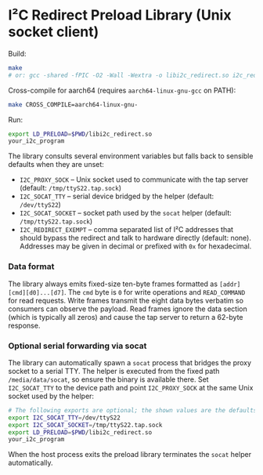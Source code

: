 # I²C Redirect Preload Library (Unix socket client)

Build:
```bash
make
# or: gcc -shared -fPIC -O2 -Wall -Wextra -o libi2c_redirect.so i2c_redirect.c -ldl
```

Cross-compile for aarch64 (requires `aarch64-linux-gnu-gcc` on PATH):
```bash
make CROSS_COMPILE=aarch64-linux-gnu-
```

Run:
```bash
export LD_PRELOAD=$PWD/libi2c_redirect.so
your_i2c_program
```

The library consults several environment variables but falls back to sensible
defaults when they are unset:

- `I2C_PROXY_SOCK` – Unix socket used to communicate with the tap server
  (default: `/tmp/ttyS22.tap.sock`)
- `I2C_SOCAT_TTY` – serial device bridged by the helper (default: `/dev/ttyS22`)
- `I2C_SOCAT_SOCKET` – socket path used by the `socat` helper (default:
  `/tmp/ttyS22.tap.sock`)
- `I2C_REDIRECT_EXEMPT` – comma separated list of I²C addresses that should
  bypass the redirect and talk to hardware directly (default: none). Addresses
  may be given in decimal or prefixed with `0x` for hexadecimal.

### Data format

The library always emits fixed-size ten-byte frames formatted as
`[addr][cmd][d0]...[d7]`. The `cmd` byte is `0` for write operations and
`READ_COMMAND` for read requests. Write frames transmit the eight data bytes
verbatim so consumers can observe the payload. Read frames ignore the data
section (which is typically all zeros) and cause the tap server to return a
62-byte response.

### Optional serial forwarding via socat

The library can automatically spawn a `socat` process that bridges the proxy
socket to a serial TTY.  The helper is executed from the fixed path
`/media/data/socat`, so ensure the binary is available there.  Set
`I2C_SOCAT_TTY` to the device path and point `I2C_PROXY_SOCK` at the same Unix
socket used by the helper:

```bash
# The following exports are optional; the shown values are the defaults.
export I2C_SOCAT_TTY=/dev/ttyS22
export I2C_SOCAT_SOCKET=/tmp/ttyS22.tap.sock
export LD_PRELOAD=$PWD/libi2c_redirect.so
your_i2c_program
```

When the host process exits the preload library terminates the `socat`
helper automatically.
